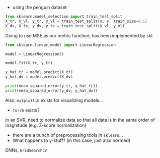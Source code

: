 - using the penguin dataset

```python
from sklearn.model_selection import train_test_split
X_tr, X_vl, y_tr, y_vl = train_test_split(X, y, train_size=0.6)
X_dv, X_te, y_dv, y_te = train_test_split(X_vl, y_vl)
```

Going to use MSE as our metric function; has been implemented by skl
```python
from sklearn.linear_model import LinearRegression

model = LinearRegression()

model.fit(X_tr, y_tr)

y_hat_tr = model.predict(X_tr)
y_hat_dv = model.predict(X_dv)

print(mean_squared_error(y_tr, y_hat_tr))
print(mean_squared_error(y_dv, y_hat_dv))
```

Also, `matplotlib` exists for visualizing models...

- `torch` exists?

In an SVR, need to normalize data so that all data is in the same order of magnitude (e.g. Z-score normalization)
- there are a bunch of preprocessing tools in `sklearn`...
- What happens to y-stuff? (in this case, just also normed)

DNNs, `GridSearchCV`
